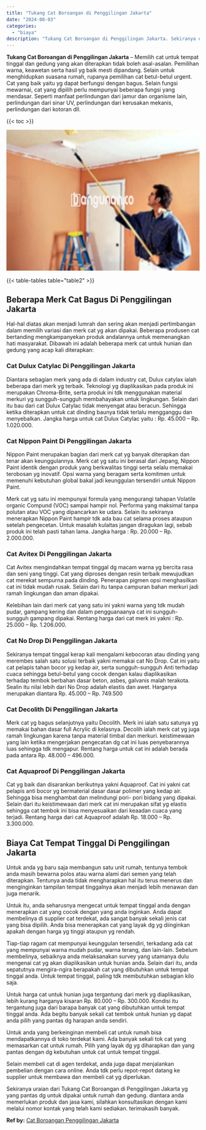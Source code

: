 ```yaml
---
title: "Tukang Cat Boroangan di Penggilingan Jakarta"
date: "2024-08-03"
categories: 
  - "biaya"
description: "Tukang Cat Boroangan di Penggilingan Jakarta. Sekiranya uraian dari Tukang Cat Boroangan di Penggilingan Jakarta yg yang pantas dg untuk dipakai untuk rumah..."
---
```


**Tukang Cat Boroangan di Penggilingan Jakarta** – Memilih cat untuk tempat tinggal dan gedung yang akan diterapkan tidak boleh asal-asalan. Pemilihan warna, keawetan serta hasil yg baik mesti dipandang. Selain untuk menghidupkan suasana rumah, rupanya pemilihan cat betul-betul urgent. Cat yang baik yaitu yg dapat berfungsi dengan bagus. Selain fungsi mewarnai, cat yang dipilih perlu mempunyai beberapa fungsi yang mendasar. Seperti manfaat perlindungan dari jamur dan organisme lain, perlindungan dari sinar UV, perlindungan dari kerusakan mekanis, perlindungan dari kotoran dll.

{{< toc >}}

![Tukang Cat Boroangan di Penggilingan Jakarta](/images/jasa-cat-murah08.png)

{{< table-tables table="table2" >}}

## Beberapa Merk Cat Bagus Di Penggilingan Jakarta

Hal-hal diatas akan menjadi lumrah dan sering akan menjadi pertimbangan dalam memilih variasi dan merk cat yg akan dipakai. Beberapa produsen cat bertanding mengkampanyekan produk andalannya untuk memenangkan hati masyarakat. Dibawah ini adalah beberapa merk cat untuk hunian dan gedung yang acap kali diterapkan:

### Cat Dulux Catylac Di Penggilingan Jakarta

Diantara sebagian merk yang ada di dalam industry cat, Dulux catylax ialah beberapa dari merk yg terbaik. Teknologi yg diaplikasikan pada produk ini merupakan Chroma-Brite, serta produk ini tdk menggunakan material merkuri yg sungguh-sungguh membahayakan untuk lingkungan. Selain dari itu bau dari cat Dulux Catylac tidak menyengat atau beracun. Sehingga ketika diterapkan untuk cat dinding baunya tidak terlalu mengganggu dan menyebalkan. Jangka harga untuk cat Dulux Catylac yaitu : Rp. 45.000 – Rp. 1.020.000.

### Cat Nippon Paint Di Penggilingan Jakarta

Nippon Paint merupakan bagian dari merk cat yg banyak diterapkan dan tenar akan keunggulannya. Merk cat yg satu ini berasal dari Jepang, Nippon Paint identik dengan produk yang berkwalitas tinggi serta selalu memakai terobosan yg inovatif. Opsi warna yang beragam serta komitmen untuk memenuhi kebutuhan global bakal jadi keunggulan tersendiri untuk Nippon Paint.

Merk cat yg satu ini mempunyai formula yang mengurangi tahapan Volatile organic Compund (VOC) sampai hampir nol. Performa yang maksimal tanpa polutan atau VOC yang dipancarkan ke udara. Selain itu sekiranya menerapkan Nippon Paint hampir tdk ada bau cat selama proses ataupun setelah pengecetan. Untuk masalah kulaitas jangan diragukan lagi, sebab produk ini telah pasti tahan lama. Jangka harga : Rp. 20.000 – Rp. 2.000.000.

### Cat Avitex Di Penggilingan Jakarta

Cat Avitex mengindahkan tempat tinggal dg macam warna yg bercita rasa dan seni yang tinggi. Cat yang diproses dengan resin terbaik mewujudkan cat merekat sempurna pada dinding. Penerapan pigmen opsi menghasilkan cat ini tidak mudah rusak. Selain dari itu tanpa campuran bahan merkuri jadi ramah lingkungan dan aman dipakai.

Kelebihan lain dari merk cat yang satu ini yakni warna yang tdk mudah pudar, gampang kering dan dalam pengguanaanya cat ini sungguh-sungguh gampang dipakai. Rentang harga dari cat merk ini yakni : Rp. 25.000 – Rp. 1.206.000.

### Cat No Drop Di Penggilingan Jakarta

Sekiranya tempat tinggal kerap kali mengalami kebocoran atau dinding yang merembes salah satu solusi terbaik yakni memakai cat No Drop. Cat ini yaitu cat pelapis tahan bocor yg kedap air, serta sungguh-sungguh Anti terhadap cuaca sehingga betul-betul yang cocok dengan kalau diaplikasikan terhadap tembok berbahan dasar beton, asbes, galvanis malah terakota. Sealin itu nilai lebih dari No Drop adalah elastis dan awet. Harganya merupakan diantara Rp. 45.000 – Rp. 749.500

### Cat Decolith Di Penggilingan Jakarta

Merk cat yg bagus selanjutnya yaitu Decolith. Merk ini ialah satu satunya yg memakai bahan dasar full Acrylic di kelasnya. Decolih ialah merk cat yg juga ramah lingkungan karena tanpa material timbal dan merkuri. keistimewaan yang lain ketika mengerjakan pengecatan dg cat ini luas penyebarannya luas sehingga tdk mengapur. Rentang harga untuk cat ini adalah berada pada antara Rp. 48.000 – 496.000.

### Cat Aquaproof Di Penggilingan Jakarta

Cat yg baik dan disarankan berikutnya yakni Aquaproof. Cat ini yakni cat pelapis anti bocor yg bermaterial dasar dasar polimer yang kedap air. Sehingga bisa menghambat dan melindungi pori- pori bidang yang dipakai. Selain dari itu keistimewaan dari merk cat ini merupakan sifat yg elastis sehingga cat tembok ini bisa menyesuaikan dari keaadan cuaca yang terjadi. Rentang harga dari cat Aquaproof adalah Rp. 18.000 – Rp. 3.300.000.

## Biaya Cat Tempat Tinggal Di Penggilingan Jakarta

Untuk anda yg baru saja membangun satu unit rumah, tentunya tembok anda masih bewarna polos atau warna alami dari semen yang telah diterapkan. Tentunya anda tidak mengharapkan hal itu terus menerus dan menginginkan tampilan tempat tinggalnya akan menjadi lebih menawan dan juga menarik.

Untuk itu, anda seharusnya mengecat untuk tempat tinggal anda dengan menerapkan cat yang cocok dengan yang anda inginkan. Anda dapat membelinya di supplier cat terdekat, ada sangat banyak sekali jenis cat yang bisa dipilih. Anda bisa menerapkan cat yang layak dg yg diinginkan apakah dengan harga yg tinggi ataupun yg rendah.

Tiap-tiap ragam cat mempunyai keunggulan tersendiri, terkadang ada cat yang mempunyai warna mudah pudar, warna terang, dan lain-lain. Sebelum membelinya, sebaiknya anda melaksanakan survey yang utamanya dulu mengenai cat yg akan diaplikasikan untuk hunian anda. Selain dari itu, anda sepatutnya mengira-ngira berapakah cat yang dibutuhkan untuk tempat tinggal anda. Untuk tempat tinggal, paling tdk membutuhkan sebagian kilo saja.

Untuk harga cat untuk hunian juga tergantung dari merk yg diaplikasikan, lebih kurang harganya kisaran Rp. 80.000 – Rp. 300.000. Kondisi itu tergantung juga dari barapa banyak cat yang dibutuhkan untuk tempat tinggal anda. Ada begitu banyak sekali cat tembok untuk hunian yg dapat anda pilih yang pantas dg harapan anda sendiri.

Untuk anda yang berkeinginan membeli cat untuk rumah bisa mendapatkannya di toko terdekat kami. Ada banyak sekali tok cat yang memasarkan cat untuk rumah. Pilih yang layak dg yg diharapkan dan yang pantas dengan dg kebutuhan untuk cat untuk tempat tinggal.

Selain membeli cat di agen terdekat, anda juga dapat menjalankan pembelian dengan cara online. Anda tdk perlu repot-repot datang ke supplier untuk membawa dan membeli cat yg diperlukan.

Sekiranya uraian dari Tukang Cat Boroangan di Penggilingan Jakarta yg yang pantas dg untuk dipakai untuk rumah dan gedung. diantara anda memerlukan produk dan jasa kami, silahkan konsultasikan dengan kami melalui nomor kontak yang telah kami sediakan. terimakasih banyak.

**Ref by:** [Cat Boroangan Penggilingan Jakarta](https://id.wikipedia.org/wiki/Cat)
